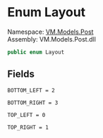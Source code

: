 # <a id="VM_Models_Post_Layout"></a> Enum Layout

Namespace: [VM.Models.Post](VM.Models.Post.md)  
Assembly: VM.Models.Post.dll  

```csharp
public enum Layout
```

## Fields

`BOTTOM_LEFT = 2` 

`BOTTOM_RIGHT = 3` 

`TOP_LEFT = 0` 

`TOP_RIGHT = 1` 

